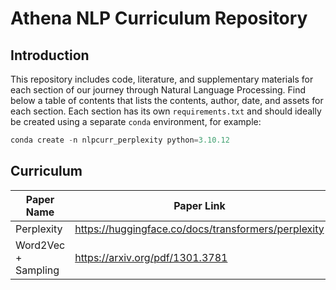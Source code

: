 # Athena NLP Curriculum Repository

## Introduction

This repository includes code, literature, and supplementary materials for each section of our journey through Natural Language Processing. Find below a table of contents that lists the contents, author, date, and assets for each section. Each section has its own `requirements.txt` and should ideally be created using a separate `conda` environment, for example:

```python
conda create -n nlpcurr_perplexity python=3.10.12
```

## Curriculum

| **Paper Name**      | **Paper Link**                                      | **Code Link** | **Presenter** | **Presentation Date** |
| ------------------- | --------------------------------------------------- | ------------- | ------------- | --------------------- |
| Perplexity          | https://huggingface.co/docs/transformers/perplexity | NA            | Steve         | 8/29/2024             |
| Word2Vec + Sampling | https://arxiv.org/pdf/1301.3781                     | NA            | Dalton        | 9/5/2024              |
